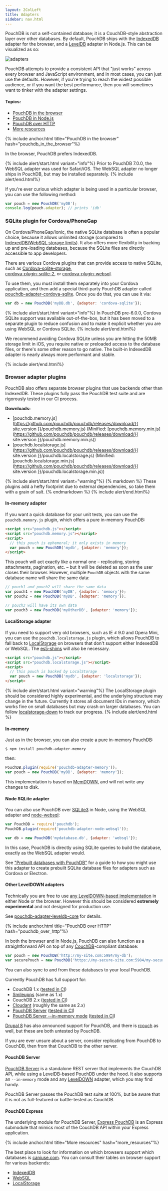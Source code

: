 ```yaml
---
layout: 2ColLeft
title: Adapters
sidebar: nav.html
---
```


PouchDB is not a self-contained database; it is a CouchDB-style abstraction layer over other databases. By default, PouchDB ships with the [IndexedDB][] adapter for the browser, and a [LevelDB][] adapter in Node.js. This can be visualized as so:

<object data="static/svg/pouchdb_adapters.svg" type="image/svg+xml">
    <img src="static/img/pouchdb_adapters.png" alt="adapters">
</object>

PouchDB attempts to provide a consistent API that "just works" across every browser and JavaScript environment, and in most cases, you can just use the defaults. However, if you're trying to reach the widest possible audience, or if you want the best performance, then you will sometimes want to tinker with the adapter settings.

#### Topics:
* [PouchDB in the browser](#pouchdb_in_the_browser)
* [PouchDB in Node.js](#pouchdb_in_node_js)
* [PouchDB over HTTP](#pouchdb_over_http)
* [More resources](#more_resources)


{% include anchor.html title="PouchDB in the browser" hash="pouchdb_in_the_browser"%}

In the browser, PouchDB prefers IndexedDB.

{% include alert/start.html variant="info"%}
Prior to PouchDB 7.0.0, the WebSQL adapter was used for Safari/iOS. The WebSQL adapter no longer ships in PouchDB, but may be installed separately.
{% include alert/end.html%}

If you're ever curious which adapter is being used in a particular browser, you can use the following method:

```js
var pouch = new PouchDB('myDB');
console.log(pouch.adapter); // prints 'idb'
```

### SQLite plugin for Cordova/PhoneGap

On Cordova/PhoneGap/Ionic, the native SQLite database is often a popular choice, because it allows unlimited storage (compared to [IndexedDB/WebSQL storage limits](http://www.html5rocks.com/en/tutorials/offline/quota-research)). It also offers more flexibility in backing up and pre-loading databases, because the SQLite files are directly accessible to app developers.

There are various Cordova plugins that can provide access to native SQLite, such as 
[Cordova-sqlite-storage](https://github.com/litehelpers/Cordova-sqlite-storage),    
[cordova-plugin-sqlite-2](https://github.com/nolanlawson/cordova-plugin-sqlite-2), or 
[cordova-plugin-websql](https://github.com/Microsoft/cordova-plugin-websql).

To use them, you must install them separately into your Cordova application, and then add a special third-party PouchDB adapter
called [pouchdb-adapter-cordova-sqlite](https://github.com/nolanlawson/pouchdb-adapter-cordova-sqlite). Once you do
that, you can use it via:

```js
var db = new PouchDB('myDB.db', {adapter: 'cordova-sqlite'});
```

{% include alert/start.html variant="info"%}
In PouchDB pre-6.0.0, Cordova SQLite support was available out-of-the-box, but it has been moved to a separate plugin
to reduce confusion and to make it explicit whether you are using WebSQL or Cordova SQLite.
{% include alert/end.html%}

We recommend avoiding Cordova SQLite unless you are hitting the 50MB storage limit in iOS, you 
require native or preloaded access to the database files, or there's some other reason to go native.
The built-in IndexedDB adapter is nearly always more performant and stable.

{% include alert/end.html%}

### Browser adapter plugins

PouchDB also offers separate browser plugins that use backends other than IndexedDB. These plugins fully pass the PouchDB test suite and are rigorously tested in our CI process.

**Downloads:**

* [pouchdb.memory.js](https://github.com/pouchdb/pouchdb/releases/download/{{ site.version }}/pouchdb.memory.js) (Minified: [pouchdb.memory.min.js](https://github.com/pouchdb/pouchdb/releases/download/{{ site.version }}/pouchdb.memory.min.js))
* [pouchdb.localstorage.js](https://github.com/pouchdb/pouchdb/releases/download/{{ site.version }}/pouchdb.localstorage.js) (Minified: [pouchdb.localstorage.min.js](https://github.com/pouchdb/pouchdb/releases/download/{{ site.version }}/pouchdb.localstorage.min.js))

{% include alert/start.html variant="warning"%}
{% markdown %}
These plugins add a hefty footprint due to external dependencies, so take them with a grain of salt.
{% endmarkdown %}
{% include alert/end.html%}

#### In-memory adapter

If you want a quick database for your unit tests, you can use the `pouchdb.memory.js` plugin, which offers a pure in-memory PouchDB:

```html
<script src="pouchdb.js"></script>
<script src="pouchdb.memory.js"></script>
<script>
  // this pouch is ephemeral; it only exists in memory
  var pouch = new PouchDB('mydb', {adapter: 'memory'});
</script>
```

This pouch will act exactly like a normal one &ndash; replicating, storing attachments, pagination, etc. &ndash; but it will be deleted as soon as the user closes their browser. However, multiple `PouchDB` objects with the same database name will share the same data:

```js
// pouch1 and pouch2 will share the same data
var pouch1 = new PouchDB('myDB', {adapter: 'memory'});
var pouch2 = new PouchDB('myDB', {adapter: 'memory'});

// pouch3 will have its own data
var pouch3 = new PouchDB('myOtherDB', {adapter: 'memory'});
```

#### LocalStorage adapter

If you need to support very old browsers, such as IE &le; 9.0 and Opera Mini, you can use the `pouchdb.localstorage.js` plugin, which allows PouchDB to fall back to [LocalStorage][] on browsers that don't support either IndexedDB or WebSQL.  The [es5-shims][] will also be necessary.

```html
<script src="pouchdb.js"></script>
<script src="pouchdb.localstorage.js"></script>
<script>
  // this pouch is backed by LocalStorage
  var pouch = new PouchDB('mydb', {adapter: 'localstorage'});
</script>
```

{% include alert/start.html variant="warning"%}
The LocalStorage plugin should be considered highly experimental, and the underlying structure may change in the future.  Currently it stores all document IDs in memory, which works fine on small databases but may crash on larger databases.  You can follow <a href='https://github.com/No9/localstorage-down'>localstorage-down</a> to track our progress.
{% include alert/end.html %}

#### In-memory

Just as in the browser, you can also create a pure in-memory PouchDB:

```
$ npm install pouchdb-adapter-memory
```

then:

```js
PouchDB.plugin(require('pouchdb-adapter-memory'));
var pouch = new PouchDB('myDB', {adapter: 'memory'});
```

This implementation is based on [MemDOWN](https://github.com/level/memdown), and will not write any changes to disk.

#### Node SQLite adapter

You can also use PouchDB over [SQLite3](https://github.com/mapbox/node-sqlite3) in Node, using the WebSQL adapter and
[node-websql](https://github.com/nolanlawson/node-websql):

```js
var PouchDB = require('pouchdb');
PouchDB.plugin(require('pouchdb-adapter-node-websql'));

var db = new PouchDB('mydatabase.db', {adapter: 'websql'});
```

In this case, PouchDB is directly using SQLite queries to build the database, exactly as the WebSQL adapter would.

See ["Prebuilt databases with PouchDB"](https://pouchdb.com/2016/04/28/prebuilt-databases-with-pouchdb.html)
for a guide to how you might use this adapter to create prebuilt SQLite database files for adapters such as Cordova or Electron.

#### Other LevelDOWN adapters

Technically you are free to use
[any LevelDOWN-based implementation](https://github.com/rvagg/node-levelup/wiki/Modules#storage-back-ends) in either Node or the browser.
However this should be considered **extremely experimental** and not designed for production use.

See [pouchdb-adapter-leveldb-core](https://www.npmjs.com/package/pouchdb-adapter-leveldb-core) for details.

{% include anchor.html title="PouchDB over HTTP" hash="pouchdb_over_http"%}

In both the browser and in Node.js, PouchDB can also function as a straightforward API on top of any [CouchDB](https://couchdb.apache.org/)-compliant database:

```js
var pouch = new PouchDB('http://my-site.com:5984/my-db');
var securePouch = new PouchDB('https://my-secure-site.com:5984/my-secure-db');
```

You can also sync to and from these databases to your local PouchDB.

Currently PouchDB has full support for:

* CouchDB 1.x ([tested in CI](https://travis-ci.org/pouchdb/pouchdb))
* [Smileupps](https://www.smileupps.com/) (same as 1.x)
* CouchDB 2.x ([tested in CI](https://travis-ci.org/pouchdb/pouchdb))
* [Cloudant](https://cloudant.com/) (roughly the same as 2.x)
* [PouchDB Server](https://github.com/pouchdb/pouchdb-server) ([tested in CI](https://travis-ci.org/pouchdb/pouchdb))
* [PouchDB Server --in-memory mode](https://github.com/pouchdb/pouchdb-server) ([tested in CI](https://travis-ci.org/pouchdb/pouchdb))

[Drupal 8](http://wearepropeople.com/blog/a-content-staging-solution-for-drupal-8-and-more) has also announced support for PouchDB, and there is [rcouch](https://github.com/rcouch/rcouch) as well, but these are both untested by PouchDB.

If you are ever unsure about a server, consider replicating from PouchDB to CouchDB, then from that CouchDB to the other server.

#### PouchDB Server

[PouchDB Server](https://github.com/pouchdb/pouchdb-server) is a standalone REST server that implements the CouchDB API, while using a LevelDB-based PouchDB under the hood. It also supports an `--in-memory` mode and any [LevelDOWN][] adapter, which you may find handy.

PouchDB Server passes the PouchDB test suite at 100%, but be aware that it is not as full-featured or battle-tested as CouchDB.

#### PouchDB Express

The underlying module for PouchDB Server, [Express PouchDB](https://github.com/pouchdb/express-pouchdb) is an Express submodule that mimics most of the CouchDB API within your Express application.

{% include anchor.html title="More resources" hash="more_resources"%}

The best place to look for information on which browsers support which databases is [caniuse.com](http://caniuse.com).  You can consult their tables on browser support for various backends:

* [IndexedDB](http://caniuse.com/indexeddb)
* [WebSQL](http://caniuse.com/sql-storage)
* [LocalStorage](http://caniuse.com/namevalue-storage)

[IndexedDB]: http://www.w3.org/TR/IndexedDB/
[WebSQL]: http://www.w3.org/TR/webdatabase/
[LevelDB]: https://code.google.com/p/leveldb/
[LocalStorage]: https://developer.mozilla.org/en-US/docs/Web/Guide/API/DOM/Storage
[es5-shims]: https://github.com/es-shims/es5-shim
[sqlite plugin]: https://github.com/brodysoft/Cordova-SQLitePlugin
[sqlite plugin 2]: https://github.com/nolanlawson/cordova-plugin-sqlite-2
[leveldown]: https://github.com/rvagg/node-leveldown
[level-js]: https://github.com/maxogden/level.js
